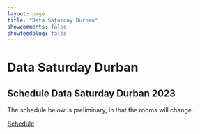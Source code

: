 ```yaml
---
layout: page
title: "Data Saturday Durban"
showcomments: false
showfeedplug: false
---
```


# Data Saturday Durban

## Schedule Data Saturday Durban 2023

The schedule below is preliminary, in that the rooms will change.

[Schedule](/dsd.html)



